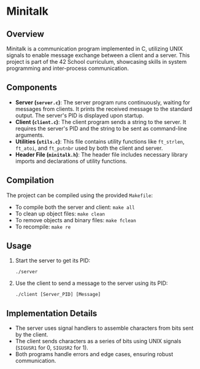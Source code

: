 # Minitalk

## Overview
Minitalk is a communication program implemented in C, utilizing UNIX signals to enable message exchange between a client and a server. This project is part of the 42 School curriculum, showcasing skills in system programming and inter-process communication.

## Components
- **Server (`server.c`)**: The server program runs continuously, waiting for messages from clients. It prints the received message to the standard output. The server's PID is displayed upon startup.
- **Client (`client.c`)**: The client program sends a string to the server. It requires the server's PID and the string to be sent as command-line arguments.
- **Utilities (`utils.c`)**: This file contains utility functions like `ft_strlen`, `ft_atoi`, and `ft_putnbr` used by both the client and server.
- **Header File (`minitalk.h`)**: The header file includes necessary library imports and declarations of utility functions.

## Compilation
The project can be compiled using the provided `Makefile`:
- To compile both the server and client: `make all`
- To clean up object files: `make clean`
- To remove objects and binary files: `make fclean`
- To recompile: `make re`

## Usage
1. Start the server to get its PID:
   ```
   ./server
   ```
2. Use the client to send a message to the server using its PID:
   ```
   ./client [Server_PID] [Message]
   ```

## Implementation Details
- The server uses signal handlers to assemble characters from bits sent by the client.
- The client sends characters as a series of bits using UNIX signals (`SIGUSR1` for 0, `SIGUSR2` for 1).
- Both programs handle errors and edge cases, ensuring robust communication.
